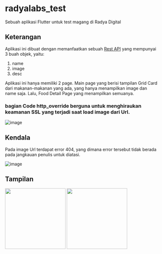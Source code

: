 # radyalabs_test

Sebuah aplikasi Flutter untuk test magang di Radya Digital


## Keterangan

Aplikasi ini dibuat dengan memanfaatkan sebuah [Rest API](https://playground-rest-api-vk3y7f3hta-et.a.run.app/foods) yang mempunyai 3 buah objek, yaitu:
1. name
2. image
3. desc

Aplikasi ini hanya memiliki 2 page. Main page yang berisi tampilan Grid Card dari makanan-makanan yang ada, yang hanya menampilkan image dan name saja. Lalu, Food Detail Page yang menampilkan semuanya.

### bagian Code http_override berguna untuk menghiraukan keamanan SSL yang terjadi saat load image dari Url.

![image](https://github.com/user-attachments/assets/173540b6-eaa3-45ba-ae29-3cd225dfd36d)


## Kendala

Pada image Url terdapat error 404, yang dimana error tersebut tidak berada pada jangkauan penulis untuk diatasi.

![image](https://github.com/user-attachments/assets/46de77c0-f04e-44cf-a720-f2739054edf2)


## Tampilan

<p float="left">
  <img src="https://github.com/user-attachments/assets/e4b299fe-da8d-46f0-8cbe-7f2d4e37020d" width="200" />
  <img src="https://github.com/user-attachments/assets/a993ffe3-fe59-4b27-9e4f-1c8dd8fcd855" width="200" />
</p>



